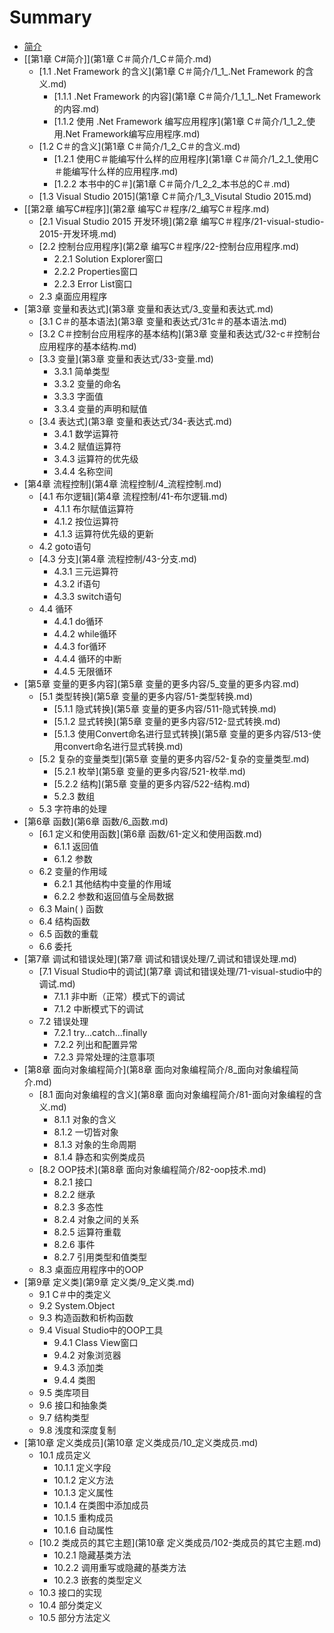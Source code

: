 # Summary

* [简介](README.md)
* [\[第1章 C\#简介\]](第1章 C＃简介/1_C＃简介.md)
    * [1.1 .Net Framework 的含义](第1章 C＃简介/1_1_.Net Framework 的含义.md)
        * [1.1.1 .Net Framework 的内容](第1章 C＃简介/1_1_1_.Net Framework的内容.md)
        * [1.1.2 使用 .Net Framework 编写应用程序](第1章 C＃简介/1_1_2_使用.Net Framework编写应用程序.md)
    * [1.2 C＃的含义](第1章 C＃简介/1_2_C＃的含义.md)
        * [1.2.1 使用C＃能编写什么样的应用程序](第1章 C＃简介/1_2_1_使用C＃能编写什么样的应用程序.md)
        * [1.2.2 本书中的C＃](第1章 C＃简介/1_2_2_本书总的C＃.md)
    * [1.3 Visual Studio 2015](第1章 C＃简介/1_3_Visutal Studio 2015.md)
* [\[第2章 编写C\#程序\]](第2章 编写C＃程序/2_编写C＃程序.md)
    * [2.1 Visual Studio 2015 开发环境](第2章 编写C＃程序/21-visual-studio-2015-开发环境.md)
    * [2.2 控制台应用程序](第2章 编写C＃程序/22-控制台应用程序.md)
        * 2.2.1 Solution Explorer窗口
        * 2.2.2 Properties窗口
        * 2.2.3 Error List窗口
    * 2.3 桌面应用程序
* [第3章 变量和表达式](第3章 变量和表达式/3_变量和表达式.md)
    * [3.1 C＃的基本语法](第3章 变量和表达式/31c＃的基本语法.md)
    * [3.2 C＃控制台应用程序的基本结构](第3章 变量和表达式/32-c＃控制台应用程序的基本结构.md)
    * [3.3 变量](第3章 变量和表达式/33-变量.md)
        * 3.3.1 简单类型
        * 3.3.2 变量的命名
        * 3.3.3 字面值
        * 3.3.4 变量的声明和赋值
    * [3.4 表达式](第3章 变量和表达式/34-表达式.md)
        * 3.4.1 数学运算符
        * 3.4.2 赋值运算符
        * 3.4.3 运算符的优先级
        * 3.4.4 名称空间
* [第4章 流程控制](第4章 流程控制/4_流程控制.md)
    * [4.1 布尔逻辑](第4章 流程控制/41-布尔逻辑.md)
        * 4.1.1 布尔赋值运算符
        * 4.1.2 按位运算符
        * 4.1.3 运算符优先级的更新
    * 4.2 goto语句
    * [4.3 分支](第4章 流程控制/43-分支.md)
        * 4.3.1 三元运算符
        * 4.3.2 if语句
        * 4.3.3 switch语句
    * 4.4 循环
        * 4.4.1 do循环
        * 4.4.2 while循环
        * 4.4.3 for循环
        * 4.4.4 循环的中断
        * 4.4.5 无限循环
* [第5章 变量的更多内容](第5章 变量的更多内容/5_变量的更多内容.md)
    * [5.1 类型转换](第5章 变量的更多内容/51-类型转换.md)
        * [5.1.1 隐式转换](第5章 变量的更多内容/511-隐式转换.md)
        * [5.1.2 显式转换](第5章 变量的更多内容/512-显式转换.md)
        * [5.1.3 使用Convert命名进行显式转换](第5章 变量的更多内容/513-使用convert命名进行显式转换.md)
    * [5.2 复杂的变量类型](第5章 变量的更多内容/52-复杂的变量类型.md)
        * [5.2.1 枚举](第5章 变量的更多内容/521-枚举.md)
        * [5.2.2 结构](第5章 变量的更多内容/522-结构.md)
        * 5.2.3 数组
    * 5.3 字符串的处理
* [第6章 函数](第6章 函数/6_函数.md)
    * [6.1 定义和使用函数](第6章 函数/61-定义和使用函数.md)
        * 6.1.1 返回值
        * 6.1.2 参数
    * 6.2 变量的作用域
        * 6.2.1 其他结构中变量的作用域
        * 6.2.2 参数和返回值与全局数据
    * 6.3 Main\( \) 函数
    * 6.4 结构函数
    * 6.5 函数的重载
    * 6.6 委托
* [第7章 调试和错误处理](第7章 调试和错误处理/7_调试和错误处理.md)
    * [7.1 Visual Studio中的调试](第7章 调试和错误处理/71-visual-studio中的调试.md)
        * 7.1.1 非中断（正常）模式下的调试
        * 7.1.2 中断模式下的调试
    * 7.2 错误处理
        * 7.2.1 try...catch...finally
        * 7.2.2 列出和配置异常
        * 7.2.3 异常处理的注意事项
* [第8章 面向对象编程简介](第8章 面向对象编程简介/8_面向对象编程简介.md)
    * [8.1 面向对象编程的含义](第8章 面向对象编程简介/81-面向对象编程的含义.md)
        * 8.1.1 对象的含义
        * 8.1.2 一切皆对象
        * 8.1.3 对象的生命周期
        * 8.1.4 静态和实例类成员
    * [8.2 OOP技术](第8章 面向对象编程简介/82-oop技术.md)
        * 8.2.1 接口
        * 8.2.2 继承
        * 8.2.3 多态性
        * 8.2.4 对象之间的关系
        * 8.2.5 运算符重载
        * 8.2.6 事件
        * 8.2.7 引用类型和值类型
    * 8.3 桌面应用程序中的OOP
* [第9章 定义类](第9章 定义类/9_定义类.md)
    * 9.1 C＃中的类定义
    * 9.2 System.Object
    * 9.3 构造函数和析构函数
    * 9.4 Visual Studio中的OOP工具
        * 9.4.1 Class View窗口
        * 9.4.2 对象浏览器
        * 9.4.3 添加类
        * 9.4.4 类图
    * 9.5 类库项目
    * 9.6 接口和抽象类
    * 9.7 结构类型
    * 9.8 浅度和深度复制
* [第10章 定义类成员](第10章 定义类成员/10_定义类成员.md)
    * 10.1 成员定义
        * 10.1.1 定义字段
        * 10.1.2 定义方法
        * 10.1.3 定义属性
        * 10.1.4 在类图中添加成员
        * 10.1.5 重构成员
        * 10.1.6 自动属性
    * [10.2 类成员的其它主题](第10章 定义类成员/102-类成员的其它主题.md)
        * 10.2.1 隐藏基类方法
        * 10.2.2 调用重写或隐藏的基类方法
        * 10.2.3 嵌套的类型定义
    * 10.3 接口的实现
    * 10.4 部分类定义
    * 10.5 部分方法定义

